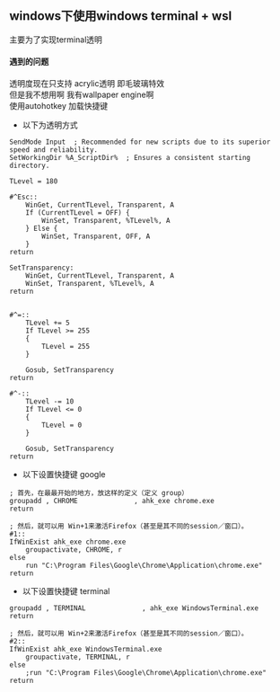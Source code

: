 ## windows下使用windows terminal + wsl
主要为了实现terminal透明

#### 遇到的问题
透明度现在只支持 acrylic透明 即毛玻璃特效  
但是我不想用啊 我有wallpaper engine啊  
使用autohotkey 加载快捷键

- 以下为透明方式
```
SendMode Input  ; Recommended for new scripts due to its superior speed and reliability.
SetWorkingDir %A_ScriptDir%  ; Ensures a consistent starting directory.

TLevel = 180

#^Esc::
	WinGet, CurrentTLevel, Transparent, A
	If (CurrentTLevel = OFF) {
		WinSet, Transparent, %TLevel%, A
	} Else {
		WinSet, Transparent, OFF, A
	}
return

SetTransparency:
	WinGet, CurrentTLevel, Transparent, A
	WinSet, Transparent, %TLevel%, A
return


#^=::
	TLevel += 5
	If TLevel >= 255
	{
		TLevel = 255
	}

	Gosub, SetTransparency
return

#^-::
	TLevel -= 10
	If TLevel <= 0
	{
		TLevel = 0
	}

	Gosub, SetTransparency
return
```

- 以下设置快捷键 google
```
; 首先，在最最开始的地方，放这样的定义（定义 group）
groupadd , CHROME              , ahk_exe chrome.exe
return

; 然后，就可以用 Win+1来激活Firefox（甚至是其不同的session／窗口）。
#1::
IfWinExist ahk_exe chrome.exe
    groupactivate, CHROME, r
else
	run "C:\Program Files\Google\Chrome\Application\chrome.exe"
return
```

- 以下设置快捷键 terminal
```
groupadd , TERMINAL              , ahk_exe WindowsTerminal.exe
return

; 然后，就可以用 Win+2来激活Firefox（甚至是其不同的session／窗口）。
#2::
IfWinExist ahk_exe WindowsTerminal.exe
    groupactivate, TERMINAL, r
else
	;run "C:\Program Files\Google\Chrome\Application\chrome.exe"
return
```

